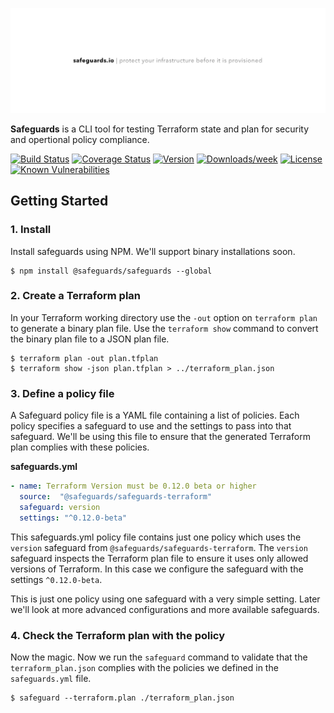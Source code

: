 ![Safeguards](https://raw.githubusercontent.com/safeguards-io/safeguards/master/banner.png)

**Safeguards** is a CLI tool for testing Terraform state and plan for security and opertional policy compliance.

[![Build Status](https://travis-ci.org/safeguards-io/safeguards.svg?branch=master)](https://travis-ci.org/safeguards-io/safeguards)
[![Coverage Status](https://coveralls.io/repos/github/safeguards-io/safeguards/badge.svg?branch=master)](https://coveralls.io/github/safeguards-io/safeguards?branch=master)
[![Version](https://img.shields.io/npm/v/@safeguards/safeguards.svg)](https://npmjs.org/package/@safeguards/safeguards)
[![Downloads/week](https://img.shields.io/npm/dw/@safeguards/safeguards.svg)](https://npmjs.org/package/@safeguards/safeguards)
[![License](https://img.shields.io/npm/l/@safeguards/safeguards.svg)](https://github.com/safeguards-io/safeguards/blob/master/package.json)
[![Known Vulnerabilities](https://snyk.io/test/github/safeguards-io/safeguards/badge.svg?targetFile=package.json)](https://snyk.io/test/github/safeguards-io/safeguards?targetFile=package.json)

## Getting Started

### 1. Install

Install safeguards using NPM. We'll support binary installations soon.

```
$ npm install @safeguards/safeguards --global
```

### 2. Create a Terraform plan

In your Terraform working directory use the `-out` option on `terraform plan` to generate a binary plan file. Use the `terraform show` command to convert the binary plan file to a JSON plan file.

```
$ terraform plan -out plan.tfplan
$ terraform show -json plan.tfplan > ../terraform_plan.json
```

### 3. Define a policy file

A Safeguard policy file is a YAML file containing a list of policies. Each policy specifies a safeguard to use and the settings to pass into that safeguard. We'll be using this file to ensure that the generated Terraform plan complies with these policies.

**safeguards.yml**
```yaml
- name: Terraform Version must be 0.12.0 beta or higher
  source:  "@safeguards/safeguards-terraform"
  safeguard: version
  settings: "^0.12.0-beta"
```

This safeguards.yml policy file contains just one policy which uses the `version` safeguard from `@safeguards/safeguards-terraform`. The `version` safeguard inspects the Terraform plan file to ensure it uses only allowed versions of Terraform. In this case we configure the safeguard with the settings `^0.12.0-beta`.

This is just one policy using one safeguard with a very simple setting. Later we'll look at more advanced configurations and more available safeguards.

### 4. Check the Terraform plan with the policy

Now the magic. Now we run the `safeguard` command to validate that the `terraform_plan.json` complies with the policies we defined in the `safeguards.yml` file.

```
$ safeguard --terraform.plan ./terraform_plan.json
```
